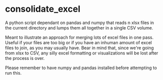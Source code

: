 # consolidate_excel
A python script dependant on pandas and numpy that reads n xlsx files in the current directory and lumps them all together in a single CSV volume.

Meant to illustrate an approach for merging lots of excel files in one pass. Useful if your files are too big or if you have an inhuman amount of excel files to join, as you may usually have. Bear in mind that, since we're going from xlsx to CSV, any silly excel formatting or visualizations will be lost after the process is over.

Please remember to have numpy and pandas installed before attempting to run this.

